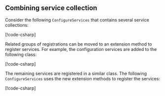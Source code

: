 ## Combining service collection

Consider the following `ConfigureServices` that contains several service collections:

[!code-csharp[](~/fundamentals/configuration/index/samples/3.x/ConfigSample/Startup2.cs?name=snippet)]

Related groups of registrations can be moved to an extension method to register services. For example, the configuration services are added to the following class:

[!code-csharp[](~/fundamentals/configuration/index/samples/3.x/ConfigSample/Options/MyConfgServiceCollectionExtensions.cs)]

The remaining services are registered in a similar class. The following `ConfigureServices` uses the new extension methods to register the services:

[!code-csharp[](~/fundamentals/configuration/index/samples/3.x/ConfigSample/Startup4.cs?name=snippet)]